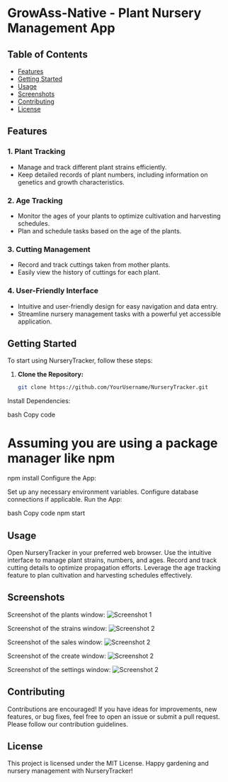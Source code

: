 # GrowAss-Native - Plant Nursery Management App

## Table of Contents

- [Features](#features)
- [Getting Started](#getting-started)
- [Usage](#usage)
- [Screenshots](#screenshots)
- [Contributing](#contributing)
- [License](#license)

## Features

### 1. Plant Tracking

- Manage and track different plant strains efficiently.
- Keep detailed records of plant numbers, including information on genetics and growth characteristics.

### 2. Age Tracking

- Monitor the ages of your plants to optimize cultivation and harvesting schedules.
- Plan and schedule tasks based on the age of the plants.

### 3. Cutting Management

- Record and track cuttings taken from mother plants.
- Easily view the history of cuttings for each plant.

### 4. User-Friendly Interface

- Intuitive and user-friendly design for easy navigation and data entry.
- Streamline nursery management tasks with a powerful yet accessible application.

## Getting Started

To start using NurseryTracker, follow these steps:

1. **Clone the Repository:**

   ```bash
   git clone https://github.com/YourUsername/NurseryTracker.git
Install Dependencies:

bash
Copy code

# Assuming you are using a package manager like npm
npm install
Configure the App:

Set up any necessary environment variables.
Configure database connections if applicable.
Run the App:

bash
Copy code
npm start

## Usage
Open NurseryTracker in your preferred web browser.
Use the intuitive interface to manage plant strains, numbers, and ages.
Record and track cutting details to optimize propagation efforts.
Leverage the age tracking feature to plan cultivation and harvesting schedules effectively.

## Screenshots

Screenshot of the plants window:
![Screenshot 1](/photo.jpg)

Screenshot of the strains window:
![Screenshot 2](/photo1.jpg)

Screenshot of the sales window:
![Screenshot 2](/photo2.jpg)

Screenshot of the create window:
![Screenshot 2](/photo3.jpg)

Screenshot of the settings window:
![Screenshot 2](/photo4.jpg)

## Contributing
Contributions are encouraged! If you have ideas for improvements, new features, or bug fixes, feel free to open an issue or submit a pull request. Please follow our contribution guidelines.

## License
This project is licensed under the MIT License. Happy gardening and nursery management with NurseryTracker!
